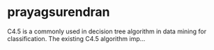 # prayagsurendran
C4.5 is a commonly used in decision tree algorithm in data mining for classification. The existing C4.5 algorithm imp…

